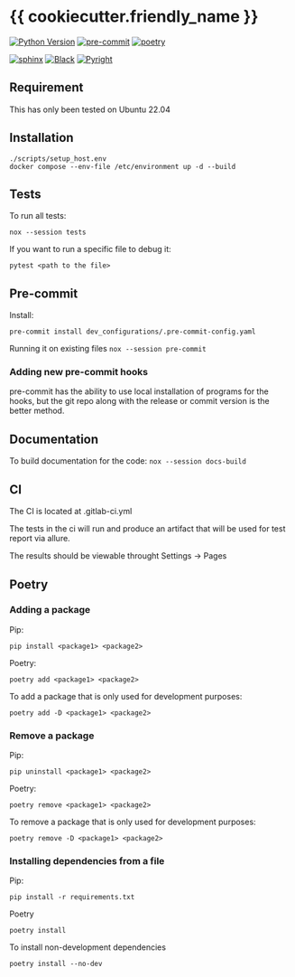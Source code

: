 # {{ cookiecutter.friendly_name }}

[![Python Version](https://img.shields.io/badge/python-3.10-blue)][pypi status]
[![pre-commit](https://img.shields.io/badge/pre--commit-enabled-brightgreen?logo=pre-commit&logoColor=white)][pre-commit]
[![poetry](https://img.shields.io/badge/package%20manager-poetry-blue)][poetry]

[![sphinx](https://img.shields.io/badge/docs-sphinx-blue)][sphinx]
[![Black](https://img.shields.io/badge/code%20style-black-000000.svg)][black]
[![Pyright](https://img.shields.io/badge/type%20checker-pyright-blue.svg)][pyright]

[pypi status]: https://pypi.org/project/{{cookiecutter.project_name}}/
[poetry]: https://github.com/python-poetry/poetry
[pre-commit]: https://github.com/pre-commit/pre-commit
[sphinx]: https://github.com/sphinx-doc/sphinx
[black]: https://github.com/psf/black
[pyright]: https://github.com/microsoft/pyright

## Requirement

This has only been tested on Ubuntu 22.04


## Installation

```
./scripts/setup_host.env
docker compose --env-file /etc/environment up -d --build
```

## Tests

To run all tests:

`
nox --session tests
`

If you want to run a specific file to debug it:

`
pytest <path to the file>
`

## Pre-commit

Install:

`
pre-commit install dev_configurations/.pre-commit-config.yaml
`

Running it on existing files
`
nox --session pre-commit
`

### Adding new pre-commit hooks
pre-commit has the ability to use local installation of programs for the hooks, but the git repo along with the release or commit version is the better method.


## Documentation

To build documentation for the code:
`
nox --session docs-build
`

## CI
The CI is located at .gitlab-ci.yml

The tests in the ci will run and produce an artifact that will be used for test report via allure.

The results should be viewable throught Settings -> Pages

## Poetry
### Adding a package
Pip:

`
pip install <package1> <package2>
`

Poetry:

`
poetry add <package1> <package2>
`

To add a package that is only used for development purposes:

`
poetry add -D <package1> <package2>
`
### Remove a package
Pip:

`
pip uninstall <package1> <package2>
`

Poetry:

`
poetry remove <package1> <package2>
`

To remove a package that is only used for development purposes:

`
poetry remove -D <package1> <package2>
`
### Installing dependencies from a file
Pip:

`
pip install -r requirements.txt
`

Poetry

`
poetry install
`

To install non-development dependencies

`
poetry install --no-dev
`
